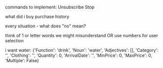 commands to implement:
Unsubscribe
Stop

what did i buy
purchase history

every situation - what does "no" mean?


think of 1 or letter words we might misunderstand OR use numbers for user selection


i want water:
{'Function': 'drink', 'Noun': 'water', 'Adjectives': [], 'Category': '', 'Clothing': '', 'Quantity': 0, 'ArrivalDate': '', 'MinPrice': 0, 'MaxPrice': 0, 'Multiple': False}

